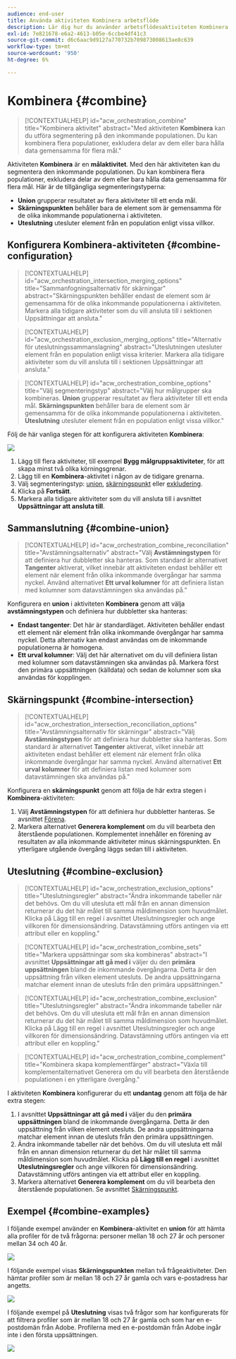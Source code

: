 ```yaml
---
audience: end-user
title: Använda aktiviteten Kombinera arbetsflöde
description: Lär dig hur du använder arbetsflödesaktiviteten Kombinera
exl-id: 7e821678-e6a2-4613-b05e-6ccbe4df41c3
source-git-commit: d6c6aac9d9127a770732b709873008613ae8c639
workflow-type: tm+mt
source-wordcount: '950'
ht-degree: 6%

---
```


# Kombinera {#combine}

>[!CONTEXTUALHELP]
>id="acw_orchestration_combine"
>title="Kombinera aktivitet"
>abstract="Med aktiviteten **Kombinera** kan du utföra segmentering på den inkommande populationen. Du kan kombinera flera populationer, exkludera delar av dem eller bara hålla data gemensamma för flera mål."

Aktiviteten **Kombinera** är en **målaktivitet**. Med den här aktiviteten kan du segmentera den inkommande populationen. Du kan kombinera flera populationer, exkludera delar av dem eller bara hålla data gemensamma för flera mål. Här är de tillgängliga segmenteringstyperna:

<!--
The **Combine** activity can be placed after any other activity, but not at the beginning of the workflow. Any activity can be placed after the **Combine**.
-->

* **Union** grupperar resultatet av flera aktiviteter till ett enda mål.
* **Skärningspunkten** behåller bara de element som är gemensamma för de olika inkommande populationerna i aktiviteten.
* **Uteslutning** utesluter element från en population enligt vissa villkor.

## Konfigurera Kombinera-aktiviteten {#combine-configuration}

>[!CONTEXTUALHELP]
>id="acw_orchestration_intersection_merging_options"
>title="Sammanfogningsalternativ för skärningar"
>abstract="Skärningspunkten behåller endast de element som är gemensamma för de olika inkommande populationerna i aktiviteten. Markera alla tidigare aktiviteter som du vill ansluta till i sektionen Uppsättningar att ansluta."

>[!CONTEXTUALHELP]
>id="acw_orchestration_exclusion_merging_options"
>title="Alternativ för uteslutningssammanslagning"
>abstract="Uteslutningen utesluter element från en population enligt vissa kriterier. Markera alla tidigare aktiviteter som du vill ansluta till i sektionen Uppsättningar att ansluta."

>[!CONTEXTUALHELP]
>id="acw_orchestration_combine_options"
>title="Välj segmenteringstyp"
>abstract="Välj hur målgrupper ska kombineras. **Union** grupperar resultatet av flera aktiviteter till ett enda mål. **Skärningspunkten** behåller bara de element som är gemensamma för de olika inkommande populationerna i aktiviteten. **Uteslutning** utesluter element från en population enligt vissa villkor."

Följ de här vanliga stegen för att konfigurera aktiviteten **Kombinera**:

![](../assets/workflow-combine.png)

1. Lägg till flera aktiviteter, till exempel **Bygg målgruppsaktiviteter**, för att skapa minst två olika körningsgrenar.
1. Lägg till en **Kombinera**-aktivitet i någon av de tidigare grenarna.
1. Välj segmenteringstyp: [union](#union), [skärningspunkt](#intersection) eller [exkludering](#exclusion).
1. Klicka på **Fortsätt**.
1. Markera alla tidigare aktiviteter som du vill ansluta till i avsnittet **Uppsättningar att ansluta till**.

## Sammanslutning {#combine-union}

>[!CONTEXTUALHELP]
>id="acw_orchestration_combine_reconciliation"
>title="Avstämningsalternativ"
>abstract="Välj **Avstämningstypen** för att definiera hur dubbletter ska hanteras. Som standard är alternativet **Tangenter** aktiverat, vilket innebär att aktiviteten endast behåller ett element när element från olika inkommande övergångar har samma nyckel. Använd alternativet **Ett urval kolumner** för att definiera listan med kolumner som datavstämningen ska användas på."

Konfigurera en **union** i aktiviteten **Kombinera** genom att välja **avstämningstypen** och definiera hur dubbletter ska hanteras:

* **Endast tangenter**: Det här är standardläget. Aktiviteten behåller endast ett element när element från olika inkommande övergångar har samma nyckel. Detta alternativ kan endast användas om de inkommande populationerna är homogena.
* **Ett urval kolumner**: Välj det här alternativet om du vill definiera listan med kolumner som datavstämningen ska användas på. Markera först den primära uppsättningen (källdata) och sedan de kolumner som ska användas för kopplingen.

## Skärningspunkt {#combine-intersection}

>[!CONTEXTUALHELP]
>id="acw_orchestration_intersection_reconciliation_options"
>title="Avstämningsalternativ för skärningar"
>abstract="Välj **Avstämningstypen** för att definiera hur dubbletter ska hanteras. Som standard är alternativet **Tangenter** aktiverat, vilket innebär att aktiviteten endast behåller ett element när element från olika inkommande övergångar har samma nyckel. Använd alternativet **Ett urval kolumner** för att definiera listan med kolumner som datavstämningen ska användas på."

Konfigurera en **skärningspunkt** genom att följa de här extra stegen i **Kombinera**-aktiviteten:

1. Välj **Avstämningstypen** för att definiera hur dubbletter hanteras. Se avsnittet [Förena](#union).
1. Markera alternativet **Generera komplement** om du vill bearbeta den återstående populationen. Komplementet innehåller en förening av resultaten av alla inkommande aktiviteter minus skärningspunkten. En ytterligare utgående övergång läggs sedan till i aktiviteten.

## Uteslutning {#combine-exclusion}

>[!CONTEXTUALHELP]
>id="acw_orchestration_exclusion_options"
>title="Uteslutningsregler"
>abstract="Ändra inkommande tabeller när det behövs. Om du vill utesluta ett mål från en annan dimension returnerar du det här målet till samma måldimension som huvudmålet. Klicka på Lägg till en regel i avsnittet Uteslutningsregler och ange villkoren för dimensionsändring. Datavstämning utförs antingen via ett attribut eller en koppling."

>[!CONTEXTUALHELP]
>id="acw_orchestration_combine_sets"
>title="Markera uppsättningar som ska kombineras"
>abstract="I avsnittet **Uppsättningar att gå med i** väljer du den **primära uppsättningen** bland de inkommande övergångarna. Detta är den uppsättning från vilken element utesluts. De andra uppsättningarna matchar element innan de utesluts från den primära uppsättningen."

>[!CONTEXTUALHELP]
>id="acw_orchestration_combine_exclusion"
>title="Uteslutningsregler"
>abstract="Ändra inkommande tabeller när det behövs. Om du vill utesluta ett mål från en annan dimension returnerar du det här målet till samma måldimension som huvudmålet. Klicka på Lägg till en regel i avsnittet Uteslutningsregler och ange villkoren för dimensionsändring. Datavstämning utförs antingen via ett attribut eller en koppling."

>[!CONTEXTUALHELP]
>id="acw_orchestration_combine_complement"
>title="Kombinera skapa komplementfärger"
>abstract="Växla till komplementalternativet Generera om du vill bearbeta den återstående populationen i en ytterligare övergång."

I aktiviteten **Kombinera** konfigurerar du ett **undantag** genom att följa de här extra stegen:

1. I avsnittet **Uppsättningar att gå med i** väljer du den **primära uppsättningen** bland de inkommande övergångarna. Detta är den uppsättning från vilken element utesluts. De andra uppsättningarna matchar element innan de utesluts från den primära uppsättningen.
1. Ändra inkommande tabeller när det behövs. Om du vill utesluta ett mål från en annan dimension returnerar du det här målet till samma måldimension som huvudmålet. Klicka på **Lägg till en regel** i avsnittet **Uteslutningsregler** och ange villkoren för dimensionsändring. Datavstämning utförs antingen via ett attribut eller en koppling.
1. Markera alternativet **Generera komplement** om du vill bearbeta den återstående populationen. Se avsnittet [Skärningspunkt](#intersection).

## Exempel {#combine-examples}

I följande exempel använder en **Kombinera**-aktivitet en **union** för att hämta alla profiler för de två frågorna: personer mellan 18 och 27 år och personer mellan 34 och 40 år.

![](../assets/workflow-union-example.png)

I följande exempel visas **Skärningspunkten** mellan två frågeaktiviteter. Den hämtar profiler som är mellan 18 och 27 år gamla och vars e-postadress har angetts.

![](../assets/workflow-intersection-example.png)

I följande exempel på **Uteslutning** visas två frågor som har konfigurerats för att filtrera profiler som är mellan 18 och 27 år gamla och som har en e-postdomän från Adobe. Profilerna med en e-postdomän från Adobe ingår inte i den första uppsättningen.

![](../assets/workflow-exclusion-example.png)